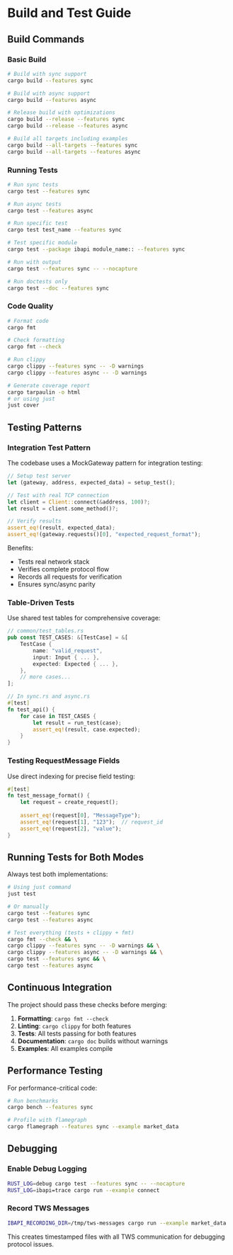 # Build and Test Guide

## Build Commands

### Basic Build
```bash
# Build with sync support
cargo build --features sync

# Build with async support
cargo build --features async

# Release build with optimizations
cargo build --release --features sync
cargo build --release --features async

# Build all targets including examples
cargo build --all-targets --features sync
cargo build --all-targets --features async
```

### Running Tests

```bash
# Run sync tests
cargo test --features sync

# Run async tests
cargo test --features async

# Run specific test
cargo test test_name --features sync

# Test specific module
cargo test --package ibapi module_name:: --features sync

# Run with output
cargo test --features sync -- --nocapture

# Run doctests only
cargo test --doc --features sync
```

### Code Quality

```bash
# Format code
cargo fmt

# Check formatting
cargo fmt --check

# Run clippy
cargo clippy --features sync -- -D warnings
cargo clippy --features async -- -D warnings

# Generate coverage report
cargo tarpaulin -o html
# or using just
just cover
```

## Testing Patterns

### Integration Test Pattern

The codebase uses a MockGateway pattern for integration testing:

```rust
// Setup test server
let (gateway, address, expected_data) = setup_test();

// Test with real TCP connection
let client = Client::connect(&address, 100)?;
let result = client.some_method()?;

// Verify results
assert_eq!(result, expected_data);
assert_eq!(gateway.requests()[0], "expected_request_format");
```

Benefits:
- Tests real network stack
- Verifies complete protocol flow
- Records all requests for verification
- Ensures sync/async parity

### Table-Driven Tests

Use shared test tables for comprehensive coverage:

```rust
// common/test_tables.rs
pub const TEST_CASES: &[TestCase] = &[
    TestCase {
        name: "valid_request",
        input: Input { ... },
        expected: Expected { ... },
    },
    // more cases...
];

// In sync.rs and async.rs
#[test]
fn test_api() {
    for case in TEST_CASES {
        let result = run_test(case);
        assert_eq!(result, case.expected);
    }
}
```

### Testing RequestMessage Fields

Use direct indexing for precise field testing:

```rust
#[test]
fn test_message_format() {
    let request = create_request();
    
    assert_eq!(request[0], "MessageType");
    assert_eq!(request[1], "123");  // request_id
    assert_eq!(request[2], "value");
}
```

## Running Tests for Both Modes

Always test both implementations:

```bash
# Using just command
just test

# Or manually
cargo test --features sync
cargo test --features async

# Test everything (tests + clippy + fmt)
cargo fmt --check && \
cargo clippy --features sync -- -D warnings && \
cargo clippy --features async -- -D warnings && \
cargo test --features sync && \
cargo test --features async
```

## Continuous Integration

The project should pass these checks before merging:

1. **Formatting**: `cargo fmt --check`
2. **Linting**: `cargo clippy` for both features
3. **Tests**: All tests passing for both features
4. **Documentation**: `cargo doc` builds without warnings
5. **Examples**: All examples compile

## Performance Testing

For performance-critical code:

```bash
# Run benchmarks
cargo bench --features sync

# Profile with flamegraph
cargo flamegraph --features sync --example market_data
```

## Debugging

### Enable Debug Logging
```bash
RUST_LOG=debug cargo test --features sync -- --nocapture
RUST_LOG=ibapi=trace cargo run --example connect
```

### Record TWS Messages
```bash
IBAPI_RECORDING_DIR=/tmp/tws-messages cargo run --example market_data
```

This creates timestamped files with all TWS communication for debugging protocol issues.